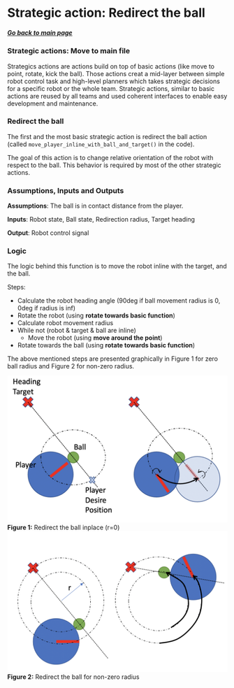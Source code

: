 # Strategic action: Redirect the ball 

##### [Go back to main page](../../Documentation.md)

### Strategic actions: Move to main file

Strategics actions are actions build on top of basic actions (like move to point, rotate, kick the ball).
Those actions creat a mid-layer between simple robot control task and high-level planners which takes strategic decisions for a specific robot or the whole team.
Strategic actions, similar to basic actions are reused by all teams and used coherent interfaces to enable easy development and maintenance.

### Redirect the ball
The first and the most basic strategic action is redirect the ball action (called ```move_player_inline_with_ball_and_target()``` in the code).

The goal of this action is to change relative orientation of the robot with respect to the ball. 
This behavior is required by most of the other strategic actions.

### Assumptions, Inputs and Outputs
__Assumptions__: The ball is in contact distance from the player.

__Inputs__: Robot state, Ball state, Redirection radius, Target heading

__Output__: Robot control signal

### Logic
The logic behind this function is to move the robot inline with the target, and the ball.

Steps:
* Calculate the robot heading angle (90deg if ball movement radius is 0, 0deg if radius is inf)
* Rotate the robot (using __rotate towards basic function__)  
* Calculate robot movement radius
* While not (robot & target & ball are inline)
    * Move the robot (using __move around the point__)
* Rotate towards the ball (using __rotate towards basic function__)    

The above mentioned steps are presented graphically in Figure 1 for zero ball radius and Figure 2 for non-zero radius. 

![Behavioural Design](../../Images/redirect_the_ball_inplace.png)
__Figure 1:__ Redirect the ball inplace (r=0)
![Creational Design](../../Images/redirect_the_ball_with_r.png)
__Figure 2:__ Redirect the ball for non-zero radius 